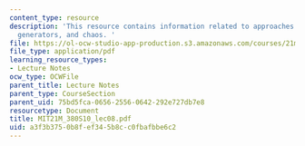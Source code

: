 ```yaml
---
content_type: resource
description: 'This resource contains information related to approaches: permutations,
  generators, and chaos. '
file: https://ol-ocw-studio-app-production.s3.amazonaws.com/courses/21m-380-music-and-technology-algorithmic-and-generative-music-spring-2010/a3f3b3750b8fef345b8cc0fbafbbe6c2_MIT21M_380S10_lec08.pdf
file_type: application/pdf
learning_resource_types:
- Lecture Notes
ocw_type: OCWFile
parent_title: Lecture Notes
parent_type: CourseSection
parent_uid: 75bd5fca-0656-2556-0642-292e727db7e8
resourcetype: Document
title: MIT21M_380S10_lec08.pdf
uid: a3f3b375-0b8f-ef34-5b8c-c0fbafbbe6c2
---
```

